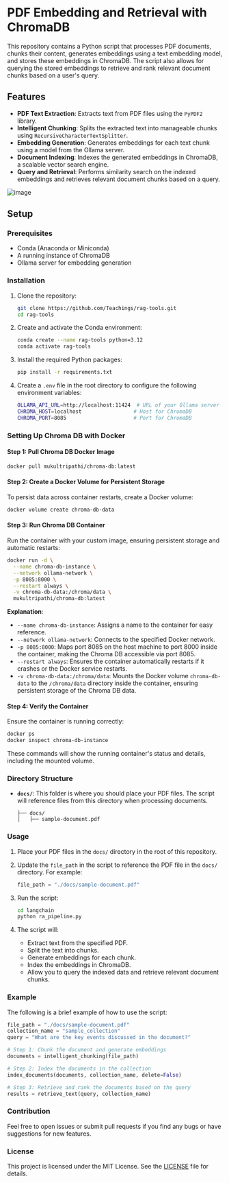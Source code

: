 # PDF Embedding and Retrieval with ChromaDB

This repository contains a Python script that processes PDF documents, chunks their content, generates embeddings using a text embedding model, and stores these embeddings in ChromaDB. The script also allows for querying the stored embeddings to retrieve and rank relevant document chunks based on a user's query.

## Features

- **PDF Text Extraction**: Extracts text from PDF files using the `PyPDF2` library.
- **Intelligent Chunking**: Splits the extracted text into manageable chunks using `RecursiveCharacterTextSplitter`.
- **Embedding Generation**: Generates embeddings for each text chunk using a model from the Ollama server.
- **Document Indexing**: Indexes the generated embeddings in ChromaDB, a scalable vector search engine.
- **Query and Retrieval**: Performs similarity search on the indexed embeddings and retrieves relevant document chunks based on a query.

![image](https://github.com/user-attachments/assets/587fea21-3435-4dd1-9d4b-5f1e5007a051)



## Setup

### Prerequisites

- Conda (Anaconda or Miniconda)
- A running instance of ChromaDB
- Ollama server for embedding generation

### Installation

1. Clone the repository:
    ```bash
    git clone https://github.com/Teachings/rag-tools.git
    cd rag-tools
    ```

2. Create and activate the Conda environment:
    ```bash
    conda create --name rag-tools python=3.12
    conda activate rag-tools
    ```

3. Install the required Python packages:
    ```bash
    pip install -r requirements.txt
    ```

4. Create a `.env` file in the root directory to configure the following environment variables:
    ```bash
    OLLAMA_API_URL=http://localhost:11424  # URL of your Ollama server
    CHROMA_HOST=localhost                 # Host for ChromaDB
    CHROMA_PORT=8085                      # Port for ChromaDB
    ```

### Setting Up Chroma DB with Docker

#### **Step 1: Pull Chroma DB Docker Image**

   ```bash
   docker pull mukultripathi/chroma-db:latest
   ```

#### **Step 2: Create a Docker Volume for Persistent Storage**

To persist data across container restarts, create a Docker volume:
```bash
docker volume create chroma-db-data
```

#### **Step 3: Run Chroma DB Container**

Run the container with your custom image, ensuring persistent storage and automatic restarts:
```bash
docker run -d \
  --name chroma-db-instance \
  --network ollama-network \
  -p 8085:8000 \
  --restart always \
  -v chroma-db-data:/chroma/data \
  mukultripathi/chroma-db:latest
```

**Explanation**:
- `--name chroma-db-instance`: Assigns a name to the container for easy reference.
- `--network ollama-network`: Connects to the specified Docker network.
- `-p 8085:8000`: Maps port 8085 on the host machine to port 8000 inside the container, making the Chroma DB accessible via port 8085.
- `--restart always`: Ensures the container automatically restarts if it crashes or the Docker service restarts.
- `-v chroma-db-data:/chroma/data`: Mounts the Docker volume `chroma-db-data` to the `/chroma/data` directory inside the container, ensuring persistent storage of the Chroma DB data.

#### **Step 4: Verify the Container**

Ensure the container is running correctly:
```bash
docker ps
docker inspect chroma-db-instance
```

These commands will show the running container's status and details, including the mounted volume.

### Directory Structure

- **`docs/`**: This folder is where you should place your PDF files. The script will reference files from this directory when processing documents.

    ```
    ├── docs/
    │   ├── sample-document.pdf
    ```

### Usage

1. Place your PDF files in the `docs/` directory in the root of this repository.

2. Update the `file_path` in the script to reference the PDF file in the `docs/` directory. For example:
    ```python
    file_path = "./docs/sample-document.pdf"
    ```

3. Run the script:
    ```bash
    cd langchain
    python ra_pipeline.py
    ```

4. The script will:
    - Extract text from the specified PDF.
    - Split the text into chunks.
    - Generate embeddings for each chunk.
    - Index the embeddings in ChromaDB.
    - Allow you to query the indexed data and retrieve relevant document chunks.

### Example

The following is a brief example of how to use the script:

```python
file_path = "./docs/sample-document.pdf"
collection_name = "sample_collection"
query = "What are the key events discussed in the document?"

# Step 1: Chunk the document and generate embeddings
documents = intelligent_chunking(file_path)

# Step 2: Index the documents in the collection
index_documents(documents, collection_name, delete=False)

# Step 3: Retrieve and rank the documents based on the query
results = retrieve_text(query, collection_name)
```

### Contribution

Feel free to open issues or submit pull requests if you find any bugs or have suggestions for new features.

### License

This project is licensed under the MIT License. See the [LICENSE](LICENSE) file for details.
